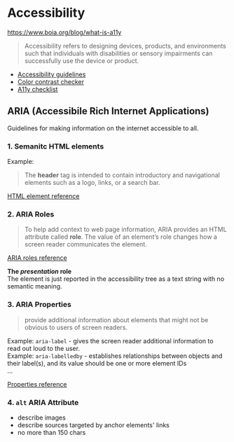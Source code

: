 # Accessibility

https://www.boia.org/blog/what-is-a11y

>Accessibility refers to designing devices, products, and environments such that individuals with disabilities or sensory impairments can successfully use the device or product.

- [Accessibility guidelines](https://www.w3.org/TR/WCAG21/)
- [Color contrast checker](https://webaim.org/resources/contrastchecker/)
- [A11y checklist](https://www.a11yproject.com/checklist/#header)

## ARIA (Accessibile Rich Internet Applications)
Guidelines for making information on the internet accessible to all.
### 1. Semanitc HTML elements
Example:
> The **header** tag is intended to contain introductory and navigational elements such as a logo, links, or a search bar.

[HTML element reference](https://developer.mozilla.org/en-US/docs/Web/HTML/Element)

### 2. ARIA Roles
>To help add context to web page information, ARIA provides an HTML attribute called **role**. The value of an element’s role changes how a screen reader communicates the element.

[ARIA roles reference](https://www.w3.org/TR/html-aria/#allowed-aria-roles-states-and-properties)

**The _presentation_ role**  
The element is just reported in the accessibility tree as a text string with no semantic meaning.

### 3. ARIA Properties
> provide additional information about elements that might not be obvious to users of screen readers.

Example: `aria-label` - gives the screen reader additional information to read out loud to the user.  
Example: `aria-labelledby` - establishes relationships between objects and their label(s), and its value should be one or more element IDs  
...


[Properties reference](https://developer.mozilla.org/en-US/docs/Web/Accessibility/ARIA/ARIA_Techniques#states_and_properties)


### 4. `alt` ARIA Attribute
- describe images
- describe sources targeted by anchor elements' links
- no more than 150 chars


